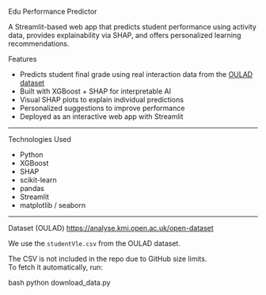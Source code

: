  Edu Performance Predictor

A Streamlit-based web app that predicts student performance using activity data, provides explainability via SHAP, and offers personalized learning recommendations.



 Features

-  Predicts student final grade using real interaction data from the [OULAD dataset](https://analyse.kmi.open.ac.uk/open-dataset/)
-  Built with XGBoost + SHAP for interpretable AI
-  Visual SHAP plots to explain individual predictions
-  Personalized suggestions to improve performance
-  Deployed as an interactive web app with Streamlit

---

 Technologies Used

- Python
- XGBoost
- SHAP
- scikit-learn
- pandas
- Streamlit
- matplotlib / seaborn

---

 Dataset (OULAD)   https://analyse.kmi.open.ac.uk/open-dataset

We use the `studentVle.csv` from the OULAD dataset.

 The CSV is not included in the repo due to GitHub size limits.  
To fetch it automatically, run:

bash
python download_data.py
